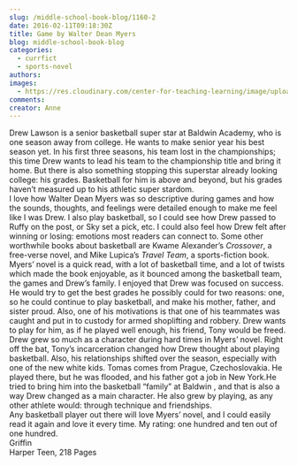 ```yaml
---
slug: /middle-school-book-blog/1160-2
date: 2016-02-11T09:18:30Z
title: Game by Walter Dean Myers
blog: middle-school-book-blog
categories:
  - currfict
  - sports-novel
authors:
images:
  - https://res.cloudinary.com/center-for-teaching-learning/image/upload/v1637512729/Game-208x300.jpg.jpg
comments:
creator: Anne
---
```


 Drew Lawson is a senior basketball super star at Baldwin Academy, who is one season away from college. He wants to make senior year his best season yet. In his first three seasons, his team lost in the championships; this time Drew wants to lead his team to the championship title and bring it home. But there is also something stopping this superstar already looking college: his grades. Basketball for him is above and beyond, but his grades haven’t measured up to his athletic super stardom.<br />I love how Walter Dean Myers was so descriptive during games and how the sounds, thoughts, and feelings were detailed enough to make me feel like I was Drew. I also play basketball, so I could see how Drew passed to Ruffy on the post, or Sky set a pick, etc. I could also feel how Drew felt after winning or losing: emotions most readers can connect to. Some other worthwhile books about basketball are Kwame Alexander’s <em>Crossover</em>, a free-verse novel, and Mike Lupica’s <em>Travel Team</em>, a sports-fiction book.<br />Myers’ novel is a quick read, with a lot of basketball time, and a lot of twists which made the book enjoyable, as it bounced among the basketball team, the games and Drew’s family. I enjoyed that Drew was focused on success. He would try to get the best grades he possibly could for two reasons: one, so he could continue to play basketball, and make his mother, father, and sister proud. Also, one of his motivations is that one of his teammates was caught and put in to custody for armed shoplifting and robbery. Drew wants to play for him, as if he played well enough, his friend, Tony would be freed.<br />Drew grew so much as a character during hard times in Myers’ novel. Right off the bat, Tony’s incarceration changed how Drew thought about playing basketball. Also, his relationships shifted over the season, especially with one of the new white kids. Tomas comes from Prague, Czechoslovakia. He played there, but he was flooded, and his father got a job in New York.He tried to bring him into the basketball “family” at Baldwin , and that is also a way Drew changed as a main character. He also grew by playing, as any other athlete would: through technique and friendships.<br />Any basketball player out there will love Myers’ novel, and I could easily read it again and love it every time. My rating: one hundred and ten out of one hundred.<br />Griffin<br />Harper Teen, 218 Pages
